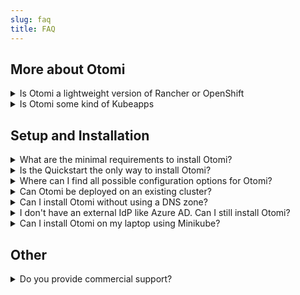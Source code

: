 ```yaml
---
slug: faq
title: FAQ
---
```


## More about Otomi

<details>
  <summary>Is Otomi a lightweight version of Rancher or OpenShift</summary>

We understand that products like Rancher and OpenShift all propagate that they ship with integrated tools, but we take the term integrated a little more serious. Within Otomi, integrated means applications are pre-configured with Otomi default configuration values, applications have been adjusted to comply with all Otomi security policies, and applications have been made user-aware (using OIDC) and multi-tenant.

Otomi can NOT be used to provision and manage Kubernetes clusters. Otomi is an application stack on top of Kubernetes that can be installed with a Helm chart, and offers a complete suite of integrated and pre-configured applications combined with automation and developer self-service. Another huge difference compared to OpenShift and Rancher is that everything in Otomi is reflected in code and stored in Git.

</details>

<details>
  <summary>Is Otomi some kind of Kubeapps</summary>

We can imagine when looking at the list of all pre-configured and ready-to-use apps, you might get the impression that Otomi is some kind of application catalog for Kubernetes. But the opposite is true. When you install Otomi, you will get all of these apps and they’re already configured for you, and they will work out-of-the-box. You can then use the web UI or values repository to adjust the configuration of these apps based on your own requirements.

</details>

## Setup and Installation

<details>
  <summary>What are the minimal requirements to install Otomi?</summary>

Otomi requires a running Kubernetes cluster of version `1.20` up to `1.23` using a Node pool with at least `6 vCPU` and `8 GiB memory`, but more is recommended. When using the `custom` provider (when installing Kubernetes on a unsupported provider), make sure Otomi can create a K8s LoadBalancer Service that is accessible from your machine (but not using 127.0.0.1).

</details>

<details>
  <summary>Is the Quickstart the only way to install Otomi?</summary>

No. The [otomi-quickstart](https://github.com/redkubes/quickstart) uses Terraform to provision a three-node Kubernetes cluster in AWS, Azure, or GCP and installs Otomi. You can also provision a Kubernetes cluster yourself and install Otomi using the Helm chart. Check [chart-install](/docs/get-started/installation#install-otomi-with-helm) for more details.

</details>

<details>
  <summary>Where can I find all possible configuration options for Otomi?</summary>

When installing Otomi with the helm chart you can find its `values-schema.json` inside, which contains all the possible configuration parameters. It is generated from [otomi-core/values-schema.yaml](https://github.com/redkubes/otomi-core/blob/main/values-schema.yaml).

</details>

<details>
  <summary>Can Otomi be deployed on an existing cluster?</summary>

Yes, Otomi can be installed on any cluster as long as there are no namespaces that are also created by Otomi.

</details>

<details>
  <summary>Can I install Otomi without using a DNS zone?</summary>

Yes, using a DNS zone for name resolution is optional. When installing Otomi with minimal values, nip.io is used for name resolution pointing to the public IP of the cloud load balancer.

</details>

<details>
  <summary>I don't have an external IdP like Azure AD. Can I still install Otomi?</summary>

Yes, using an external IdP like Azure AD is optional. When installing Otomi with minimal values (no optional configuration), Otomi will configure Keycloak as an IdP. You can create users in Keycloak and assign them to the pre-configured roles.

</details>

<details>
  <summary>Can I install Otomi on my laptop using Minikube?</summary>

Yes. You can use the Otomi `custom` provider to install Otomi on Kubernetes running on your own hardware, including Minikube. Note that Otomi needs to be able to create a Kubernetes LoadBalancer service and the IP needs to be accessible for pods running in the cluster and for your local browser. `127.0.0.1` can not be used, so running minikube with the Docker provider is not supported. Use the [Hyperkit driver](https://minikube.sigs.k8s.io/docs/drivers/hyperkit/) instead.

</details>

## Other

<details>
  <summary>Do you provide commercial support?</summary>

Yes, you can contact us for commercial support. [Red Kubes](https://redkubes.com) is the company behind Otomi.

</details>
